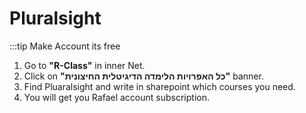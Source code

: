 # Pluralsight

:::tip Make Account its free 

1. Go to **"R-Class"** in inner Net.
2. Click on **"כל האפרויות הלימדה הדיגיטלית החיצונית"** banner.
3. Find Pluaralsight and write in sharepoint which courses you need.
4. You will get you Rafael account subscription.
